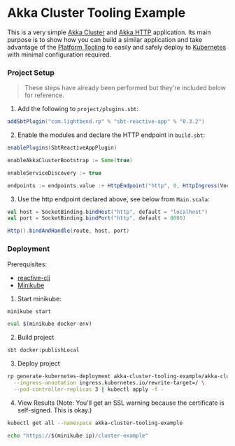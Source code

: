 # Akka Cluster Tooling Example

This is a very simple [Akka Cluster](https://doc.akka.io/docs/akka/snapshot/cluster-usage.html) and 
[Akka HTTP](https://doc.akka.io/docs/akka-http/current/scala/http/) application. Its main purpose is to show how you 
can build a similar application and take advantage of the [Platform Tooling](https://s3-us-west-2.amazonaws.com/rp-tooling-temp-docs/home.html)
to easily and safely deploy to [Kubernetes](https://kubernetes.io/) with minimal configuration required.

### Project Setup

> These steps have already been performed but they're included below for reference.

1. Add the following to `project/plugins.sbt`:

```scala
addSbtPlugin("com.lightbend.rp" % "sbt-reactive-app" % "0.3.2")
```

2. Enable the modules and declare the HTTP endpoint in `build.sbt`:

```scala
enablePlugins(SbtReactiveAppPlugin)

enableAkkaClusterBootstrap := Some(true)

enableServiceDiscovery := true

endpoints := endpoints.value :+ HttpEndpoint("http", 0, HttpIngress(Vector(80, 443), Vector.empty, Vector("/cluster-example")))
```

3. Use the http endpoint declared above, see below from `Main.scala`:

```scala
val host = SocketBinding.bindHost("http", default = "localhost")
val port = SocketBinding.bindPort("http", default = 8080)

Http().bindAndHandle(route, host, port)
```

### Deployment

Prerequisites:

* [reactive-cli](https://s3-us-west-2.amazonaws.com/rp-tooling-temp-docs/deployment-setup.html#install-the-cli)
* [Minikube](https://github.com/kubernetes/minikube#installation)

1) Start minikube:

```bash
minikube start

eval $(minikube docker-env)
```

2) Build project

```bash
sbt docker:publishLocal
```

3) Deploy project

```bash
rp generate-kubernetes-deployment akka-cluster-tooling-example/akka-cluster-tooling-example:0.1.0 \
  --ingress-annotation ingress.kubernetes.io/rewrite-target=/ \
  --pod-controller-replicas 3 | kubectl apply -f -
```

4) View Results (Note: You'll get an SSL warning because the certificate is self-signed. This is okay.)

```bash
kubectl get all --namespace akka-cluster-tooling-example

echo "https://$(minikube ip)/cluster-example"
```
